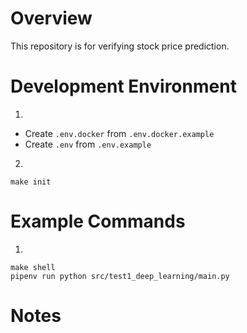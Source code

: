 # Overview

This repository is for verifying stock price prediction.

# Development Environment

1.

- Create `.env.docker` from `.env.docker.example`
- Create `.env` from `.env.example`

2.

```
make init
```

# Example Commands

1.

```
make shell
pipenv run python src/test1_deep_learning/main.py
```

# Notes

